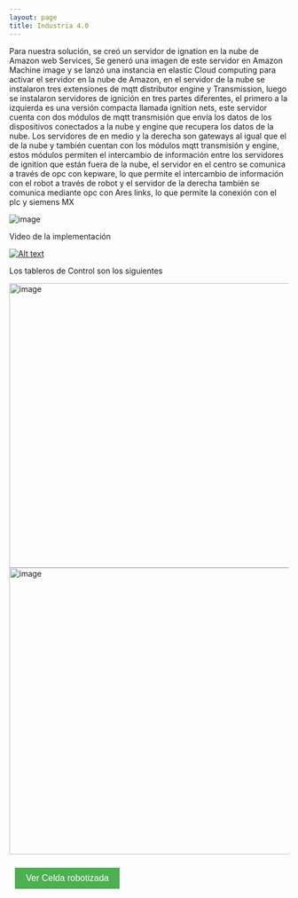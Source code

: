 ```yaml
---
layout: page
title: Industria 4.0
---
```


Para nuestra solución, se creó  un servidor de ignation en la nube de Amazon web Services, Se generó una imagen  de este servidor en Amazon Machine image  y se lanzó una instancia en elastic  Cloud computing para activar el servidor  en la nube de Amazon, en el servidor de  la nube se instalaron tres extensiones  de mqtt  distributor engine y Transmission, luego  se instalaron servidores de ignición en  tres partes diferentes, el primero a la  izquierda es una versión compacta  llamada ignition nets,  este servidor cuenta con dos módulos de  mqtt transmisión que envía los datos de  los dispositivos conectados a la nube y  engine que recupera los datos de la nube. Los servidores de en medio y la derecha  son gateways al igual que el de la nube  y también cuentan con los módulos mqtt  transmisión y engine, estos módulos  permiten el intercambio de información  entre los servidores de ignition que  están fuera de la nube,  el servidor en el centro se comunica a  través de opc con kepware, lo que permite  el intercambio de información con el  robot a través de robot y el servidor de  la derecha también se comunica mediante  opc con Ares links, lo que permite la  conexión con el plc y siemens MX 

![image](https://github.com/APM-Kullu/Project/assets/52173621/8f3521af-854a-45ab-8b39-e819512413d9)

Video de la implementación

[![Alt text](https://img.youtube.com/vi/rG_0yiJnTqWK_8.jpg)](https://www.youtube.com/watch?v=0yiJnTqWK_8)

Los tableros de Control son los siguientes

<img width="513" alt="image" src="https://github.com/APM-Kullu/Project/assets/52173621/6b0092cb-2f16-4e01-b9c4-732336aeac69">

<img width="517" alt="image" src="https://github.com/APM-Kullu/Project/assets/52173621/c4b7b7b2-91ce-439c-95f8-e5f1e99d9c3c">


<button style="background-color: #4CAF50; /* color de fondo */
               color: white; /* color del texto */
               border: none; /* borde del botón */
               padding: 10px 20px; /* espacio alrededor del texto */
               text-align: center; /* centrar el texto */
               text-decoration: none; /* sin subrayado */
               display: inline-block; /* mostrar en línea */
               font-size: 16px; /* tamaño de la fuente */
               margin: 10px; /* margen externo */
               cursor: pointer; /* cursor de puntero */"
        onclick="window.location.href = window.location.origin + '/kulluWebSite/robotica'">
Ver Celda robotizada </button>